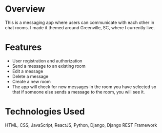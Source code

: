 # Overview

This is a messaging app where users can communicate with each other in chat rooms. I made it themed around Greenville, SC, where I currently live.

# Features

- User registration and authorization
- Send a message to an existing room
- Edit a message
- Delete a message
- Create a new room
- The app will check for new messages in the room you have selected so that if someone else sends a message to the room, you will see it.

# Technologies Used

HTML, CSS, JavaScript, ReactJS, Python, Django, Django REST Framework